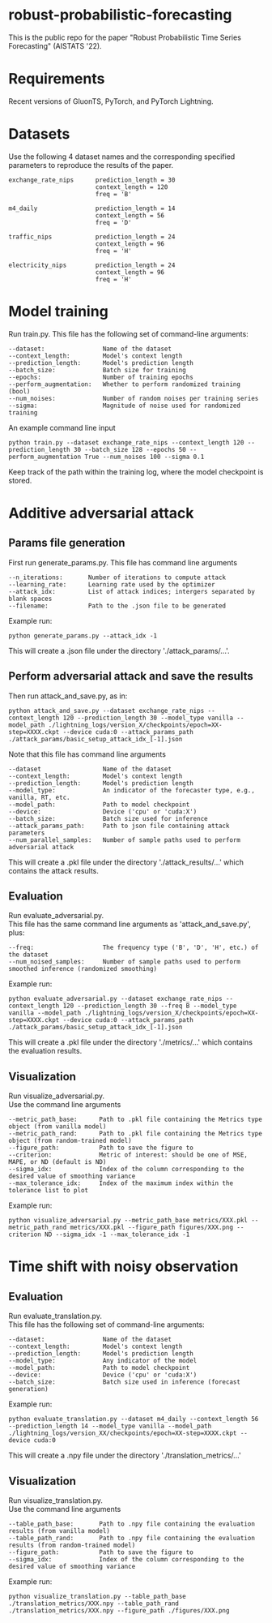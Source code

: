 # **robust-probabilistic-forecasting**
This is the public repo for the paper "Robust Probabilistic Time Series Forecasting" (AISTATS '22).

# **Requirements**
Recent versions of GluonTS, PyTorch, and PyTorch Lightning.

# **Datasets**
Use the following 4 dataset names and the corresponding specified parameters to reproduce the results of the paper.
```console
exchange_rate_nips      prediction_length = 30
                        context_length = 120
                        freq = 'B'

m4_daily                prediction_length = 14
                        context_length = 56
                        freq = 'D'

traffic_nips            prediction_length = 24
                        context_length = 96
                        freq = 'H'

electricity_nips        prediction_length = 24
                        context_length = 96
                        freq = 'H'
```

# **Model training**
Run train.py.
This file has the following set of command-line arguments:
```console
--dataset:                Name of the dataset
--context_length:         Model's context length
--prediction_length:      Model's prediction length
--batch_size:             Batch size for training
--epochs:                 Number of training epochs
--perform_augmentation:   Whether to perform randomized training (bool)
--num_noises:             Number of random noises per training series
--sigma:                  Magnitude of noise used for randomized training
```

An example command line input
```console
python train.py --dataset exchange_rate_nips --context_length 120 --prediction_length 30 --batch_size 128 --epochs 50 --perform_augmentation True --num_noises 100 --sigma 0.1
```

Keep track of the path within the training log, where the model checkpoint is stored.

# **Additive adversarial attack**
## **Params file generation**
First run generate_params.py.
This file has command line arguments
```console
--n_iterations:       Number of iterations to compute attack
--learning_rate:      Learning rate used by the optimizer
--attack_idx:         List of attack indices; intergers separated by blank spaces
--filename:           Path to the .json file to be generated
```
Example run:
```console
python generate_params.py --attack_idx -1
```
This will create a .json file under the directory './attack_params/...'.
## **Perform adversarial attack and save the results**
Then run attack_and_save.py, as in:
```console
python attack_and_save.py --dataset exchange_rate_nips --context_length 120 --prediction_length 30 --model_type vanilla --model_path ./lightning_logs/version_X/checkpoints/epoch=XX-step=XXXX.ckpt --device cuda:0 --attack_params_path ./attack_params/basic_setup_attack_idx_[-1].json
```
Note that this file has command line arguments
```console
--dataset                 Name of the dataset
--context_length:         Model's context length
--prediction_length:      Model's prediction length
--model_type:             An indicator of the forecaster type, e.g., vanilla, RT, etc.
--model_path:             Path to model checkpoint
--device:                 Device ('cpu' or 'cuda:X')
--batch_size:             Batch size used for inference
--attack_params_path:     Path to json file containing attack parameters
--num_parallel_samples:   Number of sample paths used to perform adversarial attack
```
This will create a .pkl file under the directory './attack_results/...' which contains the attack results.

## **Evaluation**
Run evaluate_adversarial.py.\
This file has the same command line arguments as 'attack_and_save.py', plus:
```console
--freq:                   The frequency type ('B', 'D', 'H', etc.) of the dataset
--num_noised_samples:     Number of sample paths used to perform smoothed inference (randomized smoothing)
```
Example run:
```console
python evaluate_adversarial.py --dataset exchange_rate_nips --context_length 120 --prediction_length 30 --freq B --model_type vanilla --model_path ./lightning_logs/version_X/checkpoints/epoch=XX-step=XXXX.ckpt --device cuda:0 --attack_params_path ./attack_params/basic_setup_attack_idx_[-1].json
```
This will create a .pkl file under the directory './metrics/...' which contains the evaluation results.

## **Visualization**
Run visualize_adversarial.py.\
Use the command line arguments
```console
--metric_path_base:      Path to .pkl file containing the Metrics type object (from vanilla model)
--metric_path_rand:      Path to .pkl file containing the Metrics type object (from random-trained model)
--figure_path:           Path to save the figure to
--criterion:             Metric of interest: should be one of MSE, MAPE, or ND (default is ND)
--sigma_idx:             Index of the column corresponding to the desired value of smoothing variance
--max_tolerance_idx:     Index of the maximum index within the tolerance list to plot
```
Example run:
```console
python visualize_adversarial.py --metric_path_base metrics/XXX.pkl --metric_path_rand metrics/XXX.pkl --figure_path figures/XXX.png --criterion ND --sigma_idx -1 --max_tolerance_idx -1
```

# **Time shift with noisy observation**
## **Evaluation**
Run evaluate_translation.py.\
This file has the following set of command-line arguments:
```console
--dataset:                Name of the dataset
--context_length:         Model's context length
--prediction_length:      Model's prediction length
--model_type:             Any indicator of the model
--model_path:             Path to model checkpoint
--device:                 Device ('cpu' or 'cuda:X')
--batch_size:             Batch size used in inference (forecast generation)
```
Example run:
```console
python evaluate_translation.py --dataset m4_daily --context_length 56 --prediction_length 14 --model_type vanilla --model_path ./lightning_logs/version_XX/checkpoints/epoch=XX-step=XXXX.ckpt --device cuda:0
```
This will create a .npy file under the directory './translation_metrics/...'

## **Visualization**
Run visualize_translation.py.\
Use the command line arguments
```console
--table_path_base:       Path to .npy file containing the evaluation results (from vanilla model)
--table_path_rand:       Path to .npy file containing the evaluation results (from random-trained model)
--figure_path:           Path to save the figure to
--sigma_idx:             Index of the column corresponding to the desired value of smoothing variance
```
Example run:
```console
python visualize_translation.py --table_path_base ./translation_metrics/XXX.npy --table_path_rand ./translation_metrics/XXX.npy --figure_path ./figures/XXX.png
```
